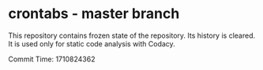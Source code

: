 # crontabs - master branch

This repository contains frozen state of the repository.
Its history is cleared. It is used only for static code
analysis with Codacy.

Commit Time: 1710824362